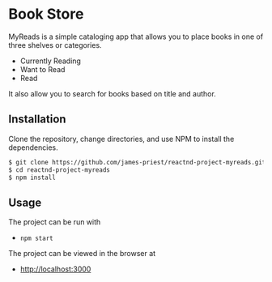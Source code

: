 # Book Store

MyReads is a simple cataloging app that allows you to place books in one of three shelves or categories.

- Currently Reading
- Want to Read
- Read

It also allow you to search for books based on title and author.

<!-- This project was bootstrapped with [Create React App](https://github.com/facebook/create-react-app). -->

## Installation

Clone the repository, change directories, and use NPM to install the dependencies.

```bash
$ git clone https://github.com/james-priest/reactnd-project-myreads.git
$ cd reactnd-project-myreads
$ npm install
```

## Usage

The project can be run with

- `npm start`

The project can be viewed in the browser at

- [http://localhost:3000](http://localhost:3000)
